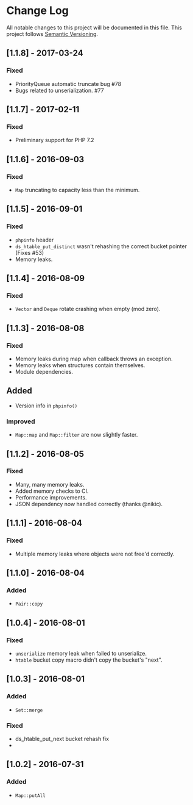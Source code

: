 # Change Log
All notable changes to this project will be documented in this file.
This project follows [Semantic Versioning](http://semver.org/).

## [1.1.8] - 2017-03-24
### Fixed
- PriorityQueue automatic truncate bug #78
- Bugs related to unserialization. #77

## [1.1.7] - 2017-02-11
### Fixed
- Preliminary support for PHP 7.2

## [1.1.6] - 2016-09-03
### Fixed
- `Map` truncating to capacity less than the minimum.

## [1.1.5] - 2016-09-01
### Fixed
- `phpinfo` header
- `ds_htable_put_distinct` wasn't rehashing the correct bucket pointer (Fixes #53)
- Memory leaks.

## [1.1.4] - 2016-08-09
### Fixed
- `Vector` and `Deque` rotate crashing when empty (mod zero).

## [1.1.3] - 2016-08-08
### Fixed
- Memory leaks during map when callback throws an exception.
- Memory leaks when structures contain themselves.
- Module dependencies.

## Added
- Version info in `phpinfo()`

### Improved
- `Map::map` and `Map::filter` are now slightly faster.

## [1.1.2] - 2016-08-05
### Fixed
- Many, many memory leaks.
- Added memory checks to CI.
- Performance improvements.
- JSON dependency now handled correctly (thanks @nikic).

## [1.1.1] - 2016-08-04
### Fixed
- Multiple memory leaks where objects were not free'd correctly.

## [1.1.0] - 2016-08-04
### Added
- `Pair::copy`

## [1.0.4] - 2016-08-01
### Fixed
- `unserialize` memory leak when failed to unserialize.
- `htable` bucket copy macro didn't copy the bucket's "next".

## [1.0.3] - 2016-08-01
### Added
- `Set::merge`

### Fixed
- ds_htable_put_next bucket rehash fix
-
## [1.0.2] - 2016-07-31
### Added
- `Map::putAll`
